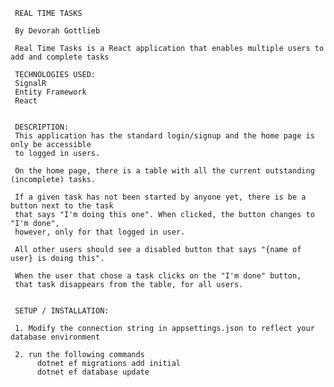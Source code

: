﻿
     REAL TIME TASKS

     By Devorah Gottlieb

     Real Time Tasks is a React application that enables multiple users to add and complete tasks

     TECHNOLOGIES USED:
     SignalR
     Entity Framework
     React


     DESCRIPTION:         
     This application has the standard login/signup and the home page is only be accessible 
     to logged in users.

     On the home page, there is a table with all the current outstanding (incomplete) tasks.

     If a given task has not been started by anyone yet, there is be a button next to the task       
     that says "I'm doing this one". When clicked, the button changes to "I'm done",
     however, only for that logged in user.
 
     All other users should see a disabled button that says "{name of user} is doing this".

     When the user that chose a task clicks on the "I'm done" button,
     that task disappears from the table, for all users.


     SETUP / INSTALLATION:

     1. Modify the connection string in appsettings.json to reflect your database environment

     2. run the following commands
          dotnet ef migrations add initial
          dotnet ef database update